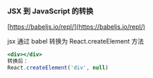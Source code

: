 ### JSX 到 JavaScript 的转换

[https://babeljs.io/repl/](https://babeljs.io/repl/)

jsx 通过 babel 转换为 React.createElement 方法

```jsx
<div></div>
转换后：
React.createElement('div', null)
```